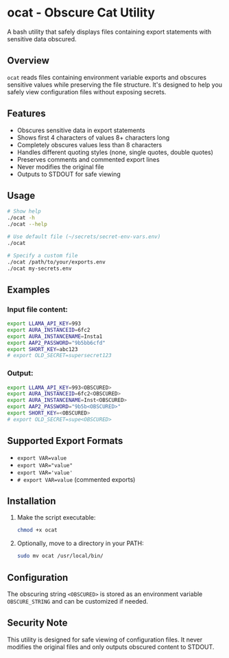 # ocat - Obscure Cat Utility

A bash utility that safely displays files containing export statements with sensitive data obscured.

## Overview

`ocat` reads files containing environment variable exports and obscures sensitive values while preserving the file structure. It's designed to help you safely view configuration files without exposing secrets.

## Features

- Obscures sensitive data in export statements
- Shows first 4 characters of values 8+ characters long
- Completely obscures values less than 8 characters
- Handles different quoting styles (none, single quotes, double quotes)
- Preserves comments and commented export lines
- Never modifies the original file
- Outputs to STDOUT for safe viewing

## Usage

```bash
# Show help
./ocat -h
./ocat --help

# Use default file (~/secrets/secret-env-vars.env)
./ocat

# Specify a custom file
./ocat /path/to/your/exports.env
./ocat my-secrets.env
```

## Examples

### Input file content:
```bash
export LLAMA_API_KEY=993
export AURA_INSTANCEID=6fc2
export AURA_INSTANCENAME=Insta1
export AAP2_PASSWORD="9b5bb6cfd"
export SHORT_KEY=abc123
# export OLD_SECRET=supersecret123
```

### Output:
```bash
export LLAMA_API_KEY=993<OBSCURED>
export AURA_INSTANCEID=6fc2<OBSCURED>
export AURA_INSTANCENAME=Inst<OBSCURED>
export AAP2_PASSWORD="9b5b<OBSCURED>"
export SHORT_KEY=<OBSCURED>
# export OLD_SECRET=supe<OBSCURED>
```

## Supported Export Formats

- `export VAR=value`
- `export VAR="value"`
- `export VAR='value'`
- `# export VAR=value` (commented exports)

## Installation

1. Make the script executable:
   ```bash
   chmod +x ocat
   ```

2. Optionally, move to a directory in your PATH:
   ```bash
   sudo mv ocat /usr/local/bin/
   ```

## Configuration

The obscuring string `<OBSCURED>` is stored as an environment variable `OBSCURE_STRING` and can be customized if needed.

## Security Note

This utility is designed for safe viewing of configuration files. It never modifies the original files and only outputs obscured content to STDOUT.